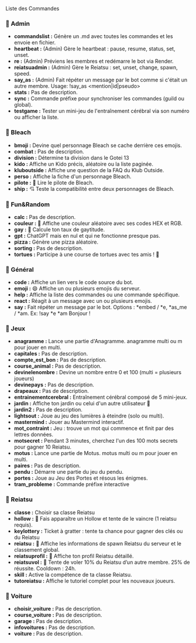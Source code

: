 Liste des Commandes

### 📂 Admin
- **commandslist :** Génère un .md avec toutes les commandes et les envoie en fichier.
- **heartbeat :** (Admin) Gère le heartbeat : pause, resume, status, set, unset.
- **re :** (Admin) Préviens les membres et redémarre le bot via Render.
- **reiatsuadmin :** (Admin) Gère le Reiatsu : set, unset, change, spawn, speed.
- **say_as :** (Admin) Fait répéter un message par le bot comme si c'était un autre membre.
Usage: !say_as <mention|id|pseudo> <message>
- **stats :** Pas de description.
- **sync :** Commande préfixe pour synchroniser les commandes (guild ou global).
- **testgame :** Tester un mini-jeu de l'entraînement cérébral via son numéro ou afficher la liste.

### 📂 Bleach
- **bmoji :** Devine quel personnage Bleach se cache derrière ces emojis.
- **combat :** Pas de description.
- **division :** Détermine ta division dans le Gotei 13
- **kido :** Affiche un Kido précis, aléatoire ou la liste paginée.
- **kluboutside :** Affiche une question de la FAQ du Klub Outside.
- **perso :** Affiche la fiche d'un personnage Bleach.
- **pilote :** 📖 Lire le pilote de Bleach.
- **ship :** 💘 Teste la compatibilité entre deux personnages de Bleach.

### 📂 Fun&Random
- **calc :** Pas de description.
- **couleur :** 🎨 Affiche une couleur aléatoire avec ses codes HEX et RGB.
- **gay :** 🌈 Calcule ton taux de gaytitude.
- **gpt :** ChatGPT mais en nul et qui ne fonctionne presque pas.
- **pizza :** Génère une pizza aléatoire.
- **sorting :** Pas de description.
- **tortues :** Participe à une course de tortues avec tes amis ! 🐢

### 📂 Général
- **code :** Affiche un lien vers le code source du bot.
- **emoji :** 😄 Affiche un ou plusieurs emojis du serveur.
- **help :** Affiche la liste des commandes ou une commande spécifique.
- **react :** Réagit à un message avec un ou plusieurs emojis.
- **say :** Fait répéter un message par le bot. Options : *embed / *e, *as_me / *am. Ex: !say *e *am Bonjour !

### 📂 Jeux
- **anagramme :** Lance une partie d'Anagramme. anagramme multi ou m pour jouer en multi.
- **capitales :** Pas de description.
- **compte_est_bon :** Pas de description.
- **course_animal :** Pas de description.
- **devinelenombre :** Devine un nombre entre 0 et 100 (multi = plusieurs joueurs)
- **devinepays :** Pas de description.
- **drapeaux :** Pas de description.
- **entrainementcerebral :** Entraînement cérébral composé de 5 mini-jeux.
- **jardin :** Affiche ton jardin ou celui d'un autre utilisateur 🌱
- **jardin2 :** Pas de description.
- **lightsout :** Joue au jeu des lumières à éteindre (solo ou multi).
- **mastermind :** Jouer au Mastermind interactif.
- **mot_contraint :** Jeu : trouve un mot qui commence et finit par des lettres données.
- **motsecret :** Pendant 3 minutes, cherchez l'un des 100 mots secrets pour gagner 10 Reiatsu.
- **motus :** Lance une partie de Motus. motus multi ou m pour jouer en multi.
- **paires :** Pas de description.
- **pendu :** Démarre une partie du jeu du pendu.
- **portes :** Joue au Jeu des Portes et résous les énigmes.
- **tram_probleme :** Commande préfixe interactive

### 📂 Reiatsu
- **classe :** Choisir sa classe Reiatsu
- **hollow :** 👹 Fais apparaître un Hollow et tente de le vaincre (1 reiatsu requis).
- **keylottery :** Ticket à gratter : tente ta chance pour gagner des clés ou du Reiatsu
- **reiatsu :** 💠 Affiche les informations de spawn Reiatsu du serveur et le classement global.
- **reiatsuprofil :** 💠 Affiche ton profil Reiatsu détaillé.
- **reiatsuvol :** 💠 Tente de voler 10% du Reiatsu d’un autre membre. 25% de réussite. Cooldown : 24h.
- **skill :** Active la compétence de ta classe Reiatsu.
- **tutoreiatsu :** Affiche le tutoriel complet pour les nouveaux joueurs.

### 📂 Voiture
- **choisir_voiture :** Pas de description.
- **course_voiture :** Pas de description.
- **garage :** Pas de description.
- **infovoitures :** Pas de description.
- **voiture :** Pas de description.
